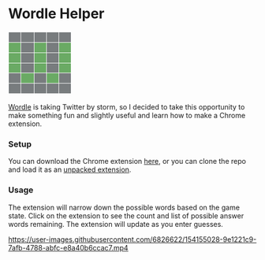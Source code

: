 # Wordle Helper
![Wordle Helper logo](./logo.png)

[Wordle](https://www.powerlanguage.co.uk/wordle/) is taking Twitter by storm, so I decided to take this opportunity to make something fun and slightly useful and learn how to make a Chrome extension.

### Setup
You can download the Chrome extension [here](https://chrome.google.com/webstore/detail/wordle-helper/lcoapaclmojlnbjipmpfibcjomncgdod), or you can clone the repo and load it as an [unpacked extension](https://developer.chrome.com/docs/extensions/mv3/getstarted/).

### Usage
The extension will narrow down the possible words based on the game state. Click on the extension to see the count and list of possible answer words remaining. The extension will update as you enter guesses.

https://user-images.githubusercontent.com/6826622/154155028-9e1221c9-7afb-4788-abfc-e8a40b6ccac7.mp4

